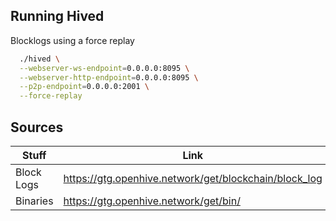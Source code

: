 ## Running Hived

Blocklogs using a force replay

```bash
  ./hived \
  --webserver-ws-endpoint=0.0.0.0:8095 \
  --webserver-http-endpoint=0.0.0.0:8095 \
  --p2p-endpoint=0.0.0.0:2001 \
  --force-replay
```

## Sources

| Stuff  | Link |
| ------------- | ------------- |
| Block Logs  | https://gtg.openhive.network/get/blockchain/block_log |
| Binaries  | https://gtg.openhive.network/get/bin/  |
